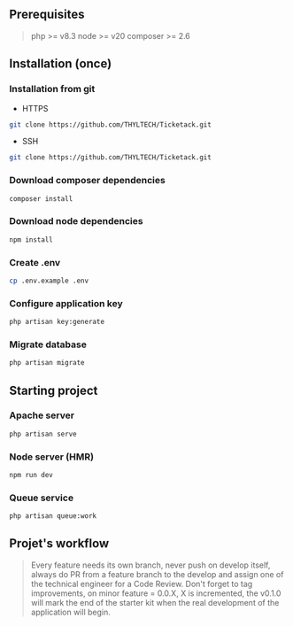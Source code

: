 ## Prerequisites

> php >= v8.3
> node >= v20
> composer >= 2.6

## Installation (once)

### Installation from git

- HTTPS

```bash
git clone https://github.com/THYLTECH/Ticketack.git
```

- SSH
```bash
git clone https://github.com/THYLTECH/Ticketack.git
```

### Download composer dependencies
```bash
composer install
```

### Download node dependencies
```bash
npm install
```

### Create .env
```bash
cp .env.example .env
```

### Configure application key
```bash
php artisan key:generate
```

### Migrate database
```bash
php artisan migrate
```

## Starting project

### Apache server
```bash
php artisan serve
```

### Node server (HMR)
```bash
npm run dev
```

### Queue service
```bash
php artisan queue:work
```

## Projet's workflow

> Every feature needs its own branch, never push on develop itself, always do PR from a feature branch to the develop and assign one of the technical engineer for a Code Review. Don't forget to tag improvements, on minor feature = 0.0.X, X is incremented, the v0.1.0 will mark the end of the starter kit when the real development of the application will begin.